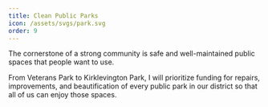 ```yaml
---
title: Clean Public Parks
icon: /assets/svgs/park.svg
order: 9
---
```


The cornerstone of a strong community is safe and well-maintained public spaces that people want to use.

From Veterans Park to Kirklevington Park, I will prioritize funding for repairs, improvements, and beautification of every public park in our district so that all of us can enjoy those spaces.

